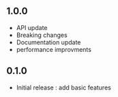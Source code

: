 ## 1.0.0
* API update
* Breaking changes
* Documentation update
* performance improvments

## 0.1.0

* Initial release : add basic features

